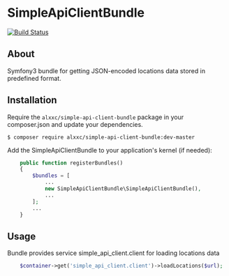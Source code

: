 # SimpleApiClientBundle
[![Build Status](https://travis-ci.org/alxxc/simple-api-client-bundle.svg?branch=master)](https://travis-ci.org/alxxc/simple-api-client-bundle)

## About

Symfony3 bundle for getting JSON-encoded locations data stored in predefined format.

## Installation

Require the `alxxc/simple-api-client-bundle` package in your composer.json and update your dependencies.

    $ composer require alxxc/simple-api-client-bundle:dev-master

Add the SimpleApiClientBundle to your application's kernel (if needed):

```php
    public function registerBundles()
    {
        $bundles = [
            ...
            new SimpleApiClientBundle\SimpleApiClientBundle(),
            ...
        ];
        ...
    }
```

## Usage

Bundle provides service simple_api_client.client for loading locations data

```php
    $container->get('simple_api_client.client')->loadLocations($url);
```

